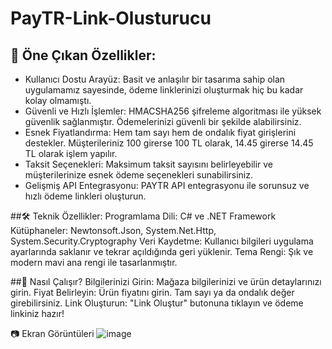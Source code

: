 # PayTR-Link-Olusturucu
## 🎉 Öne Çıkan Özellikler:
* Kullanıcı Dostu Arayüz: Basit ve anlaşılır bir tasarıma sahip olan uygulamamız sayesinde, ödeme linklerinizi oluşturmak hiç bu kadar kolay olmamıştı.
* Güvenli ve Hızlı İşlemler: HMACSHA256 şifreleme algoritması ile yüksek güvenlik sağlanmıştır. Ödemelerinizi güvenli bir şekilde alabilirsiniz.
* Esnek Fiyatlandırma: Hem tam sayı hem de ondalık fiyat girişlerini destekler. Müşterileriniz 100 girerse 100 TL olarak, 14.45 girerse 14.45 TL olarak işlem yapılır.
* Taksit Seçenekleri: Maksimum taksit sayısını belirleyebilir ve müşterilerinize esnek ödeme seçenekleri sunabilirsiniz.
* Gelişmiş API Entegrasyonu: PAYTR API entegrasyonu ile sorunsuz ve hızlı ödeme linkleri oluşturun.


##🛠 Teknik Özellikler:
Programlama Dili: C# ve .NET Framework
Kütüphaneler: Newtonsoft.Json, System.Net.Http, System.Security.Cryptography
Veri Kaydetme: Kullanıcı bilgileri uygulama ayarlarında saklanır ve tekrar açıldığında geri yüklenir.
Tema Rengi: Şık ve modern mavi ana rengi ile tasarlanmıştır.


##🚀 Nasıl Çalışır?
Bilgilerinizi Girin: Mağaza bilgilerinizi ve ürün detaylarınızı girin.
Fiyat Belirleyin: Ürün fiyatını girin. Tam sayı ya da ondalık değer girebilirsiniz.
Link Oluşturun: "Link Oluştur" butonuna tıklayın ve ödeme linkiniz hazır!

📷 Ekran Görüntüleri
![image](https://github.com/HasakiR10/PayTR-Link-Olusturucu/assets/131062959/8c02e98a-e2ec-4617-a271-0b5524e173ec)
